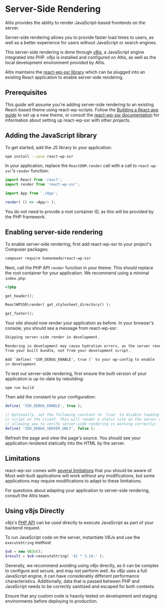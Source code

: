 # Server-Side Rendering

Altis provides the ability to render JavaScript-based frontends on the server.

Server-side rendering allows you to provide faster load times to users, as well as a better experience for users without JavaScript
or search engines.

This server-side rendering is done through [v8js](https://github.com/phpv8/v8js), a JavaScript engine integrated into PHP. v8js is
installed and configured on Altis, as well as the local development environment provided by Altis.

Altis maintains the [react-wp-ssr library](https://github.com/humanmade/react-wp-ssr) which can be plugged into an existing React
application to enable server-side rendering.

## Prerequisites

This guide will assume you're adding server-side rendering to an existing React-based theme using react-wp-scripts. Follow
the [Building a React app guide](react-app.md) to set up a new theme, or consult
the [react-wp-ssr documentation](https://github.com/humanmade/react-wp-ssr) for information about setting up react-wp-ssr with other
projects.

## Adding the JavaScript library

To get started, add the JS library to your application:

```sh
npm install --save react-wp-ssr
```

In your application, replace the `ReactDOM.render` call with a call to `react-wp-ssr`'s `render` function:

```js
import React from 'react';
import render from 'react-wp-ssr';

import App from './App';

render( () => <App/> );
```

You do not need to provide a root container ID, as this will be provided by the PHP framework.

## Enabling server-side rendering

To enable server-side rendering, first add react-wp-ssr to your project's Composer packages:

```sh
composer require humanmade/react-wp-ssr
```

Next, call the PHP API `render` function in your theme. This should replace the root container for your application. We recommend
using a minimal `index.php`:

```php
<?php

get_header();

ReactWPSSR\render( get_stylesheet_directory() );

get_footer();
```

Your site should now render your application as before. In your browser's console, you should see a message from react-wp-ssr:

```txt
Skipping server-side render in development.

Rendering in development may cause hydration errors, as the server renders
from your built bundle, not from your development script.

Add `define( 'SSR_DEBUG_ENABLE', true )` to your wp-config to enable
in development
```

To test out server-side rendering, first ensure the built version of your application is up-to-date by rebuilding:

```sh
npm run build
```

Then add the constant to your configuration:

```php
define( 'SSR_DEBUG_ENABLE', true );

// Optionally, set the following constant to `true` to disable loading the
// script on the client. This will render a static site on the server only,
// allowing you to verify server-side rendering is working correctly:
define( 'SSR_DEBUG_SERVER_ONLY', false );
```

Refresh the page and view the page's source. You should see your application rendered statically into the HTML by the server.

## Limitations

react-wp-ssr comes with [several limitations](https://github.com/humanmade/react-wp-ssr/blob/master/docs/limitations.md) that you
should be aware of. Most well-built applications will work without any modifications, but some applications may require
modifications to adapt to these limitations.

For questions about adapting your application to server-side rendering, consult the Altis team.

## Using v8js Directly

v8js's [PHP API](https://github.com/phpv8/v8js#php-api) can be used directly to execute JavaScript as part of your backend request.

To run JavaScript code on the server, instantiate V8Js and use the `executeString` method:

```php
$v8 = new V8Js();
$result = $v8->executeString( '42 * 3.14;' );
```

Generally, we recommend avoiding using v8js directly, as it can be complex to configure and secure, and may not perform well. As
v8js uses a full JavaScript engine, it can have considerably different performance characteristics. Additionally, data that is
passed between PHP and JavaScript needs to be correctly sanitized and escaped for both contexts.

Ensure that any custom code is heavily tested on development and staging environments before deploying to production.
